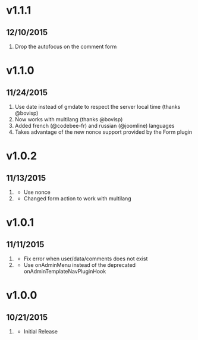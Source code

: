 # v1.1.1
## 12/10/2015

1. [](#improved)
    Drop the autofocus on the comment form

# v1.1.0
## 11/24/2015

1. [](#improved)
    Use date instead of gmdate to respect the server local time (thanks @bovisp)
1. [](#improved)
    Now works with multilang (thanks @bovisp)
1. [](#new)
    Added french (@codebee-fr) and russian (@joomline) languages
1. [](#new)
    Takes advantage of the new nonce support provided by the Form plugin

# v1.0.2
## 11/13/2015

1. [](#improved)
    * Use nonce
1. [](#improved)
    * Changed form action to work with multilang

# v1.0.1
## 11/11/2015

1. [](#bugfix)
    * Fix error when user/data/comments does not exist
1. [](#improved)
    * Use onAdminMenu instead of the deprecated onAdminTemplateNavPluginHook

# v1.0.0
## 10/21/2015

1. [](#new)
    * Initial Release
